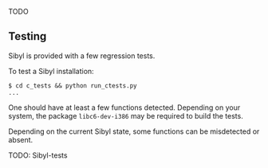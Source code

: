 TODO

Testing
-------

Sibyl is provided with a few regression tests.

To test a Sibyl installation:

```
$ cd c_tests && python run_ctests.py
...
```

One should have at least a few functions detected. Depending on your system, the
package `libc6-dev-i386` may be required to build the tests.

Depending on the current Sibyl state, some functions can be misdetected or
absent.

TODO: Sibyl-tests

